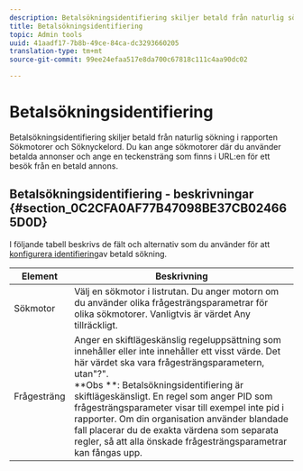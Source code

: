 ```yaml
---
description: Betalsökningsidentifiering skiljer betald från naturlig sökning i rapporten Sökmotorer och Söknyckelord. Du kan ange sökmotorer där du använder betalda annonser och ange en teckensträng som finns i URL:en för ett besök från en betald annons.
title: Betalsökningsidentifiering
topic: Admin tools
uuid: 41aadf17-7b8b-49ce-84ca-dc3293660205
translation-type: tm+mt
source-git-commit: 99ee24efaa517e8da700c67818c111c4aa90dc02

---
```



# Betalsökningsidentifiering

Betalsökningsidentifiering skiljer betald från naturlig sökning i rapporten Sökmotorer och Söknyckelord. Du kan ange sökmotorer där du använder betalda annonser och ange en teckensträng som finns i URL:en för ett besök från en betald annons.

## Betalsökningsidentifiering - beskrivningar {#section_0C2CFA0AF77B47098BE37CB024665D0D}

I följande tabell beskrivs de fält och alternativ som du använder för att [konfigurera identifiering](/help/admin/admin/paid-search-detection/t-paid-search-detection.md)av betald sökning.

| Element | Beskrivning |
|--- |--- |
| Sökmotor | Välj en sökmotor i listrutan. Du anger motorn om du använder olika frågesträngsparametrar för olika sökmotorer. Vanligtvis är värdet Any tillräckligt. |
| Frågesträng | Anger en skiftlägeskänslig regeluppsättning som innehåller eller inte innehåller ett visst värde. Det här värdet ska vara frågesträngsparametern, utan&quot;?&quot;. <br>**Obs **: Betalsökningsidentifiering är skiftlägeskänsligt. En regel som anger PID som frågesträngsparameter visar till exempel inte pid i rapporter. Om din organisation använder blandade fall placerar du de exakta värdena som separata regler, så att alla önskade frågesträngsparametrar kan fångas upp.</br> |
